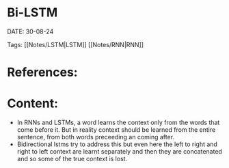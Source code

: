 
# Bi-LSTM


DATE:  30-08-24


Tags:  [[Notes/LSTM|LSTM]] [[Notes/RNN|RNN]]

# References:




# Content:

- In RNNs and LSTMs, a word learns the context only from the words that come before it. But in reality context should be learned from the entire sentence, from both words preceeding an coming after.
- Bidirectional lstms try to address this but even here the left to right and right to left context are learnt separately and then they are concatenated and so some of the true context is lost.


